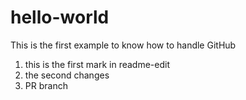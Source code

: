 # hello-world
This is the first example to know how to handle GitHub
1. this is the first mark in readme-edit
2. the second changes
3. PR branch

